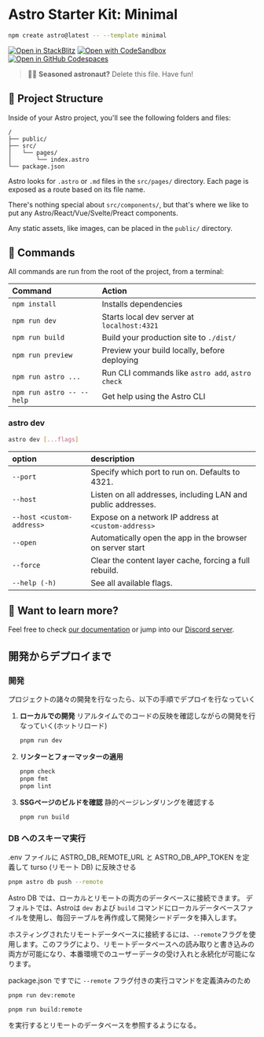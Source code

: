 # Astro Starter Kit: Minimal

```sh
npm create astro@latest -- --template minimal
```

[![Open in StackBlitz](https://developer.stackblitz.com/img/open_in_stackblitz.svg)](https://stackblitz.com/github/withastro/astro/tree/latest/examples/minimal)
[![Open with CodeSandbox](https://assets.codesandbox.io/github/button-edit-lime.svg)](https://codesandbox.io/p/sandbox/github/withastro/astro/tree/latest/examples/minimal)
[![Open in GitHub Codespaces](https://github.com/codespaces/badge.svg)](https://codespaces.new/withastro/astro?devcontainer_path=.devcontainer/minimal/devcontainer.json)

> 🧑‍🚀 **Seasoned astronaut?** Delete this file. Have fun!

## 🚀 Project Structure

Inside of your Astro project, you'll see the following folders and files:

```text
/
├── public/
├── src/
│   └── pages/
│       └── index.astro
└── package.json
```

Astro looks for `.astro` or `.md` files in the `src/pages/` directory. Each page is exposed as a route based on its file name.

There's nothing special about `src/components/`, but that's where we like to put any Astro/React/Vue/Svelte/Preact components.

Any static assets, like images, can be placed in the `public/` directory.

## 🧞 Commands

All commands are run from the root of the project, from a terminal:

| Command                   | Action                                           |
| :------------------------ | :----------------------------------------------- |
| `npm install`             | Installs dependencies                            |
| `npm run dev`             | Starts local dev server at `localhost:4321`      |
| `npm run build`           | Build your production site to `./dist/`          |
| `npm run preview`         | Preview your build locally, before deploying     |
| `npm run astro ...`       | Run CLI commands like `astro add`, `astro check` |
| `npm run astro -- --help` | Get help using the Astro CLI                     |

### astro dev

```bash
astro dev [...flags]
```

|option| description|
|:---|:---|
| `--port` |  Specify which port to run on. Defaults to 4321.|
| `--host` |  Listen on all addresses, including LAN and public addresses.|
| `--host <custom-address>` |  Expose on a network IP address at `<custom-address>`|
| `--open` |  Automatically open the app in the browser on server start|
| `--force` |  Clear the content layer cache, forcing a full rebuild.|
| `--help (-h)` |  See all available flags.|

## 👀 Want to learn more?

Feel free to check [our documentation](https://docs.astro.build) or jump into our [Discord server](https://astro.build/chat).

## 開発からデプロイまで

### 開発

プロジェクトの諸々の開発を行なったら、以下の手順でデプロイを行なっていく

1. **ローカルでの開発**
  リアルタイムでのコードの反映を確認しながらの開発を行なっていく(ホットリロード)

    ```bash
    pnpm run dev
    ```

1. **リンターとフォーマッターの適用**

    ```bash
    pnpm check
    pnpm fmt
    pnpm lint
    ```

1. **SSGページのビルドを確認**
  静的ページレンダリングを確認する

    ```bash
    pnpm run build
    ```

### DB へのスキーマ実行

.env ファイルに ASTRO_DB_REMOTE_URL と ASTRO_DB_APP_TOKEN を定義して turso (リモート DB) に反映させる

```bash
pnpm astro db push --remote
```

Astro DB では、ローカルとリモートの両方のデータベースに接続できます。 デフォルトでは、Astroは `dev` および `build` コマンドにローカルデータベースファイルを使用し、毎回テーブルを再作成して開発シードデータを挿入します。

ホスティングされたリモートデータベースに接続するには、`--remote`フラグを使用します。このフラグにより、リモートデータベースへの読み取りと書き込みの両方が可能になり、本番環境でのユーザーデータの受け入れと永続化が可能になります。

package.json ですでに `--remote` フラグ付きの実行コマンドを定義済みのため

```bash
pnpm run dev:remote

pnpm run build:remote
```

を実行するとリモートのデータベースを参照するようになる。
